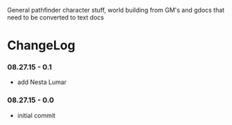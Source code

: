 General pathfinder character stuff, world building from GM's and gdocs that need to be converted to text docs

ChangeLog
====================

### 08.27.15 - 0.1
- add Nesta Lumar

### 08.27.15 - 0.0
- initial commit
